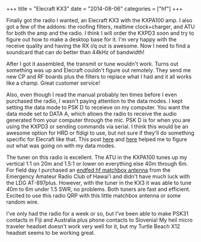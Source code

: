 +++
title = "Elecraft KX3"
date = "2014-08-06"
categories = ["hf"]
+++

Finally got the radio I wanted, an Elecraft KX3 with the KXPA100 amp. I also got a few of the addons: the roofing filters, realtime clock+charger, and ATU for both the amp and the radio.  I think I will order the KXPD3 soon and try to figure out how to make a desktop base for it.  I'm very happy with the receive quality and having the RX i/q out is awesome.  Now I need to find a soundcard that can do better than 44kHz of bandwidth!

After I got it assembled, the transmit or tune wouldn't work.  Turns out something was up and Elecraft couldn't figure out remotely.  They send me new CP and RF boards plus the filters to replace what I had and it all works like a champ.  Great customer service!

Also, even though I read the manual probably ten times before I even purchased the radio, I wasn't paying attention to the data modes.  I kept setting the data mode to PSK D to receieve on my computer.  You want the data mode set to DATA A, which allows the radio to receive the audio generated from your computer through the mic.  PSK D is for when you are using the KXPD3 or sending commands via serial.  I think this would be an awesome option for HRD or fldigi to use, but not sure if they'll do something specific for Elecraft like that.  This post [here](http://k4mtx.wordpress.com/2013/04/11/kx3-fldigi-setup/) and [here](http://iu4apc.com/2013/08/17/elecraft-kx3-psk31-tips/) helped me to figure out what was going on with my data modes.

The tuner on this radio is excellent.  The ATU in the KXPA100 tunes up my vertical 1:1 on 20m and 1.5:1 or lower on everything else 40m through 6m.  For field day I purchased an [endfed hf matchbox antenna](http://www.earchi.org/proj_homebrew.html) from the Emergency Amateur Radio Club of Hawai'i and didn't have much luck with the LDG AT-897plus.  However, with the tuner in the KX3 it was able to tune 40m to 6m under 1.5 SWR, no problems.  Both tuners are fast and efficient.  Excited to use this radio QRP with this little matchbox antenna or some random wire.  

I've only had the radio for a week or so, but I've been able to make PSK31 contacts in Fiji and Australia plus phone contacts to Slovenia!  My heil micro traveler headset doesn't work very well for it, but my Turtle Beach X12 headset seems to be working great.  
